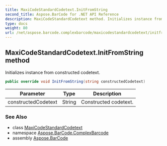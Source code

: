 ```yaml
---
title: MaxiCodeStandardCodetext.InitFromString
second_title: Aspose.BarCode for .NET API Reference
description: MaxiCodeStandardCodetext method. Initializes instance from constructed codetext
type: docs
weight: 80
url: /net/aspose.barcode.complexbarcode/maxicodestandardcodetext/initfromstring/
---
```

## MaxiCodeStandardCodetext.InitFromString method

Initializes instance from constructed codetext.

```csharp
public override void InitFromString(string constructedCodetext)
```

| Parameter | Type | Description |
| --- | --- | --- |
| constructedCodetext | String | Constructed codetext. |

### See Also

* class [MaxiCodeStandardCodetext](../)
* namespace [Aspose.BarCode.ComplexBarcode](../../../aspose.barcode.complexbarcode/)
* assembly [Aspose.BarCode](../../../)


